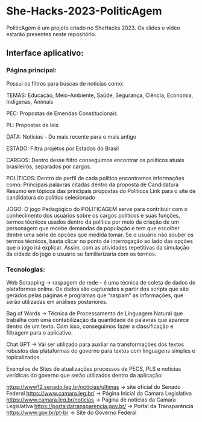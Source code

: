 # She-Hacks-2023-PoliticAgem
PoliticAgem é um projeto criado no SheHacks 2023. Os slides e vídeo estarão presentes neste repositório.

## Interface aplicativo:  

### Página principal:

Possui os filtros para buscas de noticias como: 

TEMAS: Educação, Meio-Ambiente, Saúde, Segurança, Ciência, Economia, Indígenas, Animais

PEC: Propostas de Emendas Constitucionais  

PL: Propostas de leis

DATA: Notícias - Do mais recente para o mais antigo

ESTADO: Filtra projetos por Estados do Brasil

CARGOS: Dentro desse filtro conseguimos encontrar os políticos atuais brasileiros, separados por cargos. 

POLÍTICOS: Dentro do perfil de cada político encontramos informações como:
Principais palavras citadas dentro da proposta de Candidatura
Resumo em tópicos das principais propostas do Políticos 
Link para o site de candidatura do político selecionado
                
JOGO: O jogo Pedagógico do POLITICAGEM serve para contribuir com o conhecimento dos usuários sobre
os cargos políticos e suas funções, termos técnicos usados dentro da política por meio da criação de 
um personagem que recebe demandas da população e tem que escolher dentre uma série de opções que medida 
tomar. Se o usuário não souber os termos técnicos, basta clicar no ponto de interrogação ao lado das 
opções que o jogo irá explicar. Assim, com as atividades repetitivas da simulação da cidade do jogo 
o usuário se familiarizaria com os termos. 

### Tecnologias: 

Web Scrapping -> raspagem de rede – é uma técnica de coleta de dados de plataformas online. Os dados são capturados a partir dos scripts que são gerados pelas páginas e programas que “raspam” as informações, que serão utilizadas em análises posteriores.

Bag of Words -> Técnica de Processamento de Linguagem Natural que trabalha com uma contabilização da quantidade de palavras que aparece dentro de um texto. Com isso, conseguimos fazer a classificação e filtragem para o aplicativo.

Chat GPT -> Vai ser utilizado para auxliar na transformações dos textos robustos das plataformas do governo para 
textos com linguagens simples e topicalizados.

Exemplos de Sites de atualizações processos de PECS, PLS e noticias verídicas do governo que serão utilizados dentro 
da aplicação:

https://www12.senado.leg.br/noticias/ultimas   -> site oficial do Senado Federal
https://www.camara.leg.br/                     -> Página Inicial da Camara Legislativa 
https://www.camara.leg.br/noticias             -> Página de notícias da Camara Legislativa
https://portaldatransparencia.gov.br/          -> Portal da Transparência 
https://www.gov.br/pt-br                       -> Site do Governo Federal
